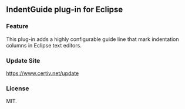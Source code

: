 ## IndentGuide plug-in for Eclipse

### Feature
This plug-in adds a highly configurable guide line that mark indentation columns in Eclipse text editors.

### Update Site
https://www.certiv.net/update

### License
MIT.
